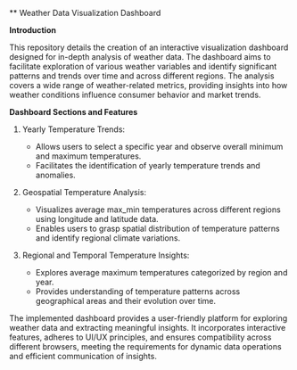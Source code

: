 ** Weather Data Visualization Dashboard



**Introduction**

This repository details the creation of an interactive visualization dashboard designed for in-depth analysis of weather data. The dashboard aims to facilitate exploration of various weather variables and identify significant patterns and trends over time and across different regions. The analysis covers a wide range of weather-related metrics, providing insights into how weather conditions influence consumer behavior and market trends.

**Dashboard Sections and Features**
1. Yearly Temperature Trends:
   - Allows users to select a specific year and observe overall minimum and maximum temperatures.
   - Facilitates the identification of yearly temperature trends and anomalies.

2. Geospatial Temperature Analysis:
   - Visualizes average max_min temperatures across different regions using longitude and latitude data.
   - Enables users to grasp spatial distribution of temperature patterns and identify regional climate variations.

3. Regional and Temporal Temperature Insights:
   - Explores average maximum temperatures categorized by region and year.
   - Provides understanding of temperature patterns across geographical areas and their evolution over time.



The implemented dashboard provides a user-friendly platform for exploring weather data and extracting meaningful insights. It incorporates interactive features, adheres to UI/UX principles, and ensures compatibility across different browsers, meeting the requirements for dynamic data operations and efficient communication of insights.

